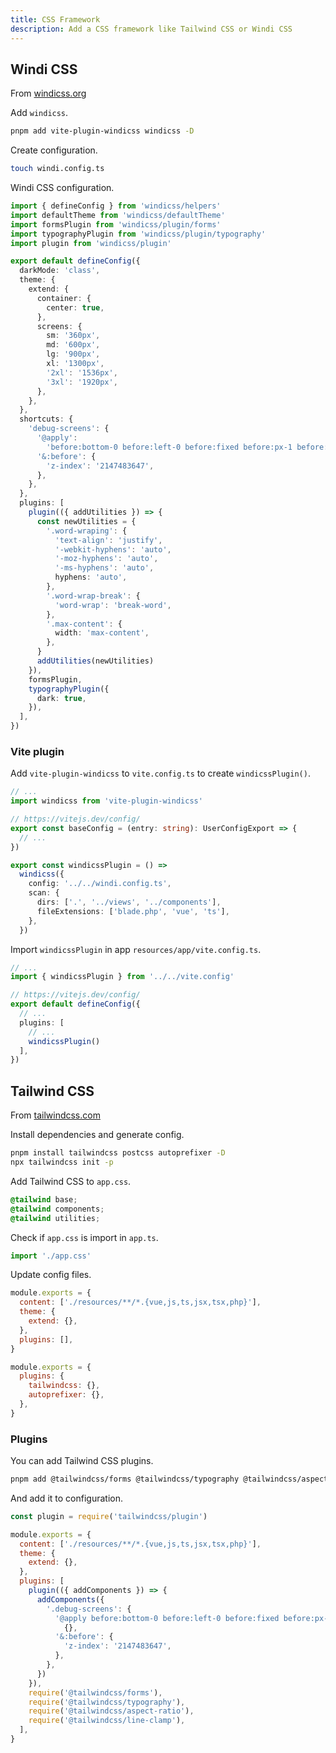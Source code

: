 ```yaml
---
title: CSS Framework
description: Add a CSS framework like Tailwind CSS or Windi CSS
---
```


## Windi CSS

From [windicss.org](https://windicss.org/)

Add `windicss`.

```bash
pnpm add vite-plugin-windicss windicss -D
```

Create configuration.

```bash
touch windi.config.ts
```

Windi CSS configuration.

```ts [windi.config.ts]
import { defineConfig } from 'windicss/helpers'
import defaultTheme from 'windicss/defaultTheme'
import formsPlugin from 'windicss/plugin/forms'
import typographyPlugin from 'windicss/plugin/typography'
import plugin from 'windicss/plugin'

export default defineConfig({
  darkMode: 'class',
  theme: {
    extend: {
      container: {
        center: true,
      },
      screens: {
        sm: '360px',
        md: '600px',
        lg: '900px',
        xl: '1300px',
        '2xl': '1536px',
        '3xl': '1920px',
      },
    },
  },
  shortcuts: {
    'debug-screens': {
      '@apply':
        'before:bottom-0 before:left-0 before:fixed before:px-1 before:text-sm before:bg-black before:text-white before:shadow-xl @sm:before:content-["screen:sm"] @md:before:content-["screen:md"] @lg:before:content-["screen:lg"] @xl:before:content-["screen:xl"] @2xl:before:content-["screen:2xl"] <sm:before:content-["screen:_"]',
      '&:before': {
        'z-index': '2147483647',
      },
    },
  },
  plugins: [
    plugin(({ addUtilities }) => {
      const newUtilities = {
        '.word-wraping': {
          'text-align': 'justify',
          '-webkit-hyphens': 'auto',
          '-moz-hyphens': 'auto',
          '-ms-hyphens': 'auto',
          hyphens: 'auto',
        },
        '.word-wrap-break': {
          'word-wrap': 'break-word',
        },
        '.max-content': {
          width: 'max-content',
        },
      }
      addUtilities(newUtilities)
    }),
    formsPlugin,
    typographyPlugin({
      dark: true,
    }),
  ],
})
```

### Vite plugin

Add `vite-plugin-windicss` to `vite.config.ts` to create `windicssPlugin()`.

```ts [vite.config.ts]
// ...
import windicss from 'vite-plugin-windicss'

// https://vitejs.dev/config/
export const baseConfig = (entry: string): UserConfigExport => {
  // ...
})

export const windicssPlugin = () =>
  windicss({
    config: '../../windi.config.ts',
    scan: {
      dirs: ['.', '../views', '../components'],
      fileExtensions: ['blade.php', 'vue', 'ts'],
    },
  })
```

Import `windicssPlugin` in app `resources/app/vite.config.ts`.

```ts [resources/views/vite.config.ts]
// ...
import { windicssPlugin } from '../../vite.config'

// https://vitejs.dev/config/
export default defineConfig({
  // ...
  plugins: [
    // ...
    windicssPlugin()
  ],
})
```

## Tailwind CSS

From [tailwindcss.com](https://tailwindcss.com/)

Install dependencies and generate config.

```bash
pnpm install tailwindcss postcss autoprefixer -D
npx tailwindcss init -p
```

Add Tailwind CSS to `app.css`.

```css [resources/views/app.css]
@tailwind base;
@tailwind components;
@tailwind utilities;
```

Check if `app.css` is import in `app.ts`.

```ts [resources/views/app.ts]
import './app.css'
```

Update config files.

```js [tailwind.config.js]
module.exports = {
  content: ['./resources/**/*.{vue,js,ts,jsx,tsx,php}'],
  theme: {
    extend: {},
  },
  plugins: [],
}
```

```js [postcss.config.js]
module.exports = {
  plugins: {
    tailwindcss: {},
    autoprefixer: {},
  },
}
```

### Plugins

You can add Tailwind CSS plugins.

```bash
pnpm add @tailwindcss/forms @tailwindcss/typography @tailwindcss/aspect-ratio @tailwindcss/line-clamp -D
```

And add it to configuration.

```js [tailwind.config.js]
const plugin = require('tailwindcss/plugin')

module.exports = {
  content: ['./resources/**/*.{vue,js,ts,jsx,tsx,php}'],
  theme: {
    extend: {},
  },
  plugins: [
    plugin(({ addComponents }) => {
      addComponents({
        '.debug-screens': {
          '@apply before:bottom-0 before:left-0 before:fixed before:px-1 before:text-sm before:bg-black before:text-white before:shadow-xl before:content-["screen:_"] sm:before:content-["screen:sm"] md:before:content-["screen:md"] lg:before:content-["screen:lg"] xl:before:content-["screen:xl"] 2xl:before:content-["screen:2xl"]':
            {},
          '&:before': {
            'z-index': '2147483647',
          },
        },
      })
    }),
    require('@tailwindcss/forms'),
    require('@tailwindcss/typography'),
    require('@tailwindcss/aspect-ratio'),
    require('@tailwindcss/line-clamp'),
  ],
}
```
